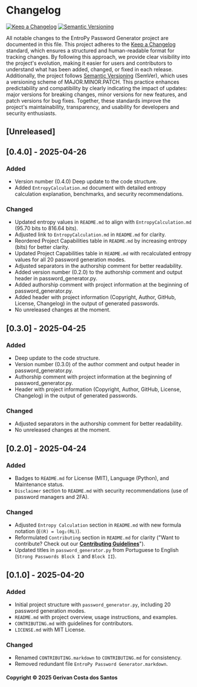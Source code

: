 # Changelog

[![Keep a Changelog](https://img.shields.io/badge/Keep%20a%20Changelog-1.0.0-orange)](https://keepachangelog.com/en/1.0.0/)
[![Semantic Versioning](https://img.shields.io/badge/Semantic%20Versioning-2.0.0-blue)](https://semver.org/spec/v2.0.0.html)

All notable changes to the EntroPy Password Generator project are documented in this file. This project adheres to the [Keep a Changelog](https://keepachangelog.com/en/1.0.0/) standard, which ensures a structured and human-readable format for tracking changes. By following this approach, we provide clear visibility into the project's evolution, making it easier for users and contributors to understand what has been added, changed, or fixed in each release. Additionally, the project follows [Semantic Versioning](https://semver.org/spec/v2.0.0.html) (SemVer), which uses a versioning scheme of MAJOR.MINOR.PATCH. This practice enhances predictability and compatibility by clearly indicating the impact of updates: major versions for breaking changes, minor versions for new features, and patch versions for bug fixes. Together, these standards improve the project's maintainability, transparency, and usability for developers and security enthusiasts.

## [Unreleased]

## [0.4.0] - 2025-04-26
### Added
- Version number (0.4.0) Deep update to the code structure.
- Added `EntropyCalculation.md` document with detailed entropy calculation explanation, benchmarks, and security recommendations.

### Changed
- Updated entropy values in `README.md` to align with `EntropyCalculation.md` (95.70 bits to 816.64 bits).
- Adjusted link to `EntropyCalculation.md` in `README.md` for clarity.
- Reordered Project Capabilities table in `README.md` by increasing entropy (bits) for better clarity.
- Updated Project Capabilities table in `README.md` with recalculated entropy values for all 20 password generation modes.
- Adjusted separators in the authorship comment for better readability.
- Added version number (0.2.0) to the authorship comment and output header in password_generator.py.
- Added authorship comment with project information at the beginning of password_generator.py.
- Added header with project information (Copyright, Author, GitHub, License, Changelog) in the output of generated passwords.
- No unreleased changes at the moment.

## [0.3.0] - 2025-04-25
### Added
- Deep update to the code structure.
- Version number (0.3.0) of the author comment and output header in password_generator.py.
- Authorship comment with project information at the beginning of password_generator.py.
- Header with project information (Copyright, Author, GitHub, License, Changelog) in the output of generated passwords.

### Changed
- Adjusted separators in the authorship comment for better readability.
- No unreleased changes at the moment.

## [0.2.0] - 2025-04-24
### Added
- Badges to `README.md` for License (MIT), Language (Python), and Maintenance status.
- `Disclaimer` section to `README.md` with security recommendations (use of password managers and 2FA).

### Changed
- Adjusted `Entropy Calculation` section in `README.md` with new formula notation (`E(R) = log₂(RL)`).
- Reformulated `Contributing` section in `README.md` for clarity ("Want to contribute? Check out our [**Contributing Guidelines**](https://github.com/gerivanc/entropy-password-generator/blob/main/CONTRIBUTING.md)").
- Updated titles in `password_generator.py` from Portuguese to English (`Strong Passwords Block I` and `Block II`).

## [0.1.0] - 2025-04-20
### Added
- Initial project structure with `password_generator.py`, including 20 password generation modes.
- `README.md` with project overview, usage instructions, and examples.
- `CONTRIBUTING.md` with guidelines for contributors.
- `LICENSE.md` with MIT License.

### Changed
- Renamed `CONTRIBUTING.markdown` to `CONTRIBUTING.md` for consistency.
- Removed redundant file `EntroPy Password Generator.markdown`.


#### Copyright © 2025 Gerivan Costa dos Santos
